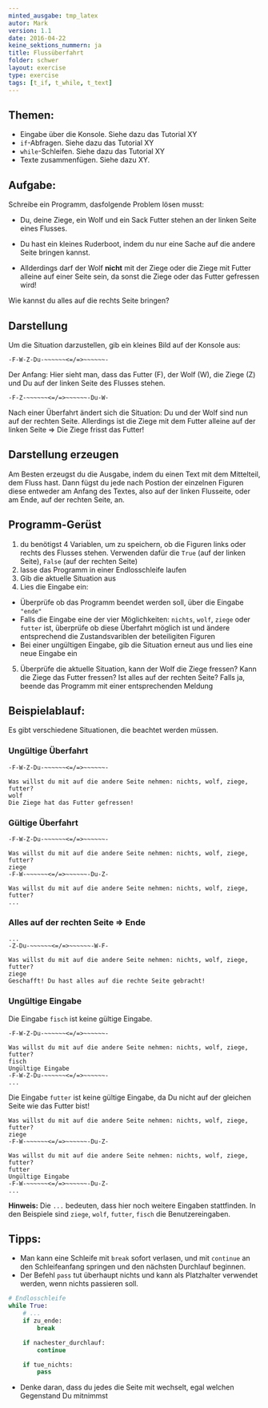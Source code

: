 ```yaml
---
minted_ausgabe: tmp_latex
autor: Mark  
version: 1.1  
date: 2016-04-22  
keine_sektions_nummern: ja  
title: Flussüberfahrt
folder: schwer
layout: exercise
type: exercise
tags: [t_if, t_while, t_text]
---
```


## Themen:
- Eingabe über die Konsole. Siehe dazu das Tutorial XY
- `if`-Abfragen. Siehe dazu das Tutorial XY
- `while`-Schleifen. Siehe dazu das Tutorial XY
- Texte zusammenfügen. Siehe dazu XY.

## Aufgabe:
Schreibe ein Programm, dasfolgende Problem lösen musst:

- Du, deine Ziege, ein Wolf und ein Sack Futter stehen an der linken Seite eines Flusses.

- Du hast ein kleines Ruderboot, indem du nur eine Sache auf die andere Seite bringen kannst.  

- Allderdings darf der Wolf **nicht** mit der Ziege oder die Ziege mit Futter alleine auf einer Seite sein, da sonst die Ziege oder das Futter gefressen wird!  

Wie kannst du alles auf die rechts Seite bringen?

## Darstellung

Um die Situation darzustellen, gib ein kleines Bild auf der Konsole aus:

```
-F-W-Z-Du-~~~~~~<=/=>~~~~~~-
```
Der Anfang: Hier sieht man, dass das Futter (F), der Wolf (W), die Ziege (Z) und Du auf der
linken Seite des Flusses stehen.

```
-F-Z-~~~~~~<=/=>~~~~~~-Du-W-
```
Nach einer Überfahrt ändert sich die Situation: Du und der Wolf sind nun auf der rechten Seite. Allerdings ist die Ziege mit dem Futter alleine auf der linken Seite => Die Ziege frisst das Futter!

## Darstellung erzeugen

Am Besten erzeugst du die Ausgabe, indem du einen Text mit dem Mittelteil, dem Fluss hast. Dann fügst du jede nach Postion der einzelnen Figuren diese entweder am
Anfang des Textes, also auf der linken Flusseite, oder am Ende, auf der rechten Seite, an.

## Programm-Gerüst
1. du benötigst 4 Variablen, um zu speichern, ob die Figuren links oder rechts des Flusses stehen. Verwenden dafür die `True` (auf der linken Seite), `False` (auf der rechten Seite)
2. lasse das Programm in einer Endlosschleife laufen
3. Gib die aktuelle Situation aus
4. Lies die Eingabe ein:
  - Überprüfe ob das Programm beendet werden soll, über die Eingabe `"ende"`
  - Falls die Eingabe eine der vier Möglichkeiten: `nichts`, `wolf`, `ziege` oder `futter` ist, überprüfe ob diese Überfahrt möglich ist und ändere entsprechend die Zustandsvariblen der beteiligiten Figuren
  - Bei einer ungültigen Eingabe, gib die Situation erneut aus und lies eine neue Eingabe ein
5. Überprüfe die aktuelle Situation, kann der Wolf die Ziege fressen? Kann die Ziege das Futter fressen? Ist alles auf der rechten Seite? Falls ja, beende das Programm mit einer entsprechenden Meldung


## Beispielablauf:
Es gibt verschiedene Situationen, die beachtet werden müssen.

### Ungültige Überfahrt

```
-F-W-Z-Du-~~~~~~<=/=>~~~~~~-

Was willst du mit auf die andere Seite nehmen: nichts, wolf, ziege, futter?
wolf
Die Ziege hat das Futter gefressen!
```

### Gültige Überfahrt

```
-F-W-Z-Du-~~~~~~<=/=>~~~~~~-

Was willst du mit auf die andere Seite nehmen: nichts, wolf, ziege, futter?
ziege
-F-W-~~~~~~<=/=>~~~~~~-Du-Z-

Was willst du mit auf die andere Seite nehmen: nichts, wolf, ziege, futter?
...
```

### Alles auf der rechten Seite => Ende

```
...
-Z-Du-~~~~~~<=/=>~~~~~~-W-F-

Was willst du mit auf die andere Seite nehmen: nichts, wolf, ziege, futter?
ziege
Geschafft! Du hast alles auf die rechte Seite gebracht!
```

### Ungültige Eingabe
Die Eingabe `fisch` ist keine gültige Eingabe.

```
-F-W-Z-Du-~~~~~~<=/=>~~~~~~-

Was willst du mit auf die andere Seite nehmen: nichts, wolf, ziege, futter?
fisch
Ungültige Eingabe
-F-W-Z-Du-~~~~~~<=/=>~~~~~~-
...
```

Die Eingabe `futter` ist keine gültige Eingabe, da Du nicht auf der gleichen Seite wie das Futter bist!

```
Was willst du mit auf die andere Seite nehmen: nichts, wolf, ziege, futter?
ziege
-F-W-~~~~~~<=/=>~~~~~~-Du-Z-

Was willst du mit auf die andere Seite nehmen: nichts, wolf, ziege, futter?
futter
Ungültige Eingabe
-F-W-~~~~~~<=/=>~~~~~~-Du-Z-
...
```

**Hinweis:** Die `...` bedeuten, dass hier noch weitere Eingaben stattfinden. In den Beispiele sind `ziege`, `wolf`, `futter`, `fisch` die Benutzereingaben.


## Tipps:

- Man kann eine Schleife mit `break` sofort verlasen, und mit `continue` an den Schleifeanfang springen und den nächsten Durchlauf beginnen.
- Der Befehl `pass` tut überhaupt nichts und kann als Platzhalter verwendet werden, wenn nichts passieren soll.

```python
# Endlosschleife
while True:
    # ...
    if zu_ende:
        break

    if nachester_durchlauf:
        continue

    if tue_nichts:
        pass       

```

- Denke daran, dass du jedes die Seite mit wechselt, egal welchen Gegenstand Du mitnimmst

